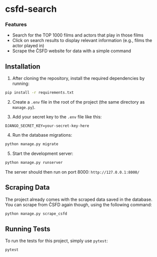 
# csfd-search

### Features

- Search for the TOP 1000 films and actors that play in those films
- Click on search results to display relevant information (e.g., films the actor played in)
- Scrape the ČSFD website for data with a simple command

## Installation

1. After cloning the repository, install the required dependencies by running:

```bash
pip install -r requirements.txt
```

2. Create a `.env` file in the root of the project (the same directory as `manage.py`).

3. Add your secret key to the `.env` file like this:

```env
DJANGO_SECRET_KEY=your-secret-key-here
```

4. Run the database migrations:

```bash
python manage.py migrate
```

5. Start the development server:

```bash
python manage.py runserver
```

The server should then run on port 8000: `http://127.0.0.1:8000/`

## Scraping Data

The project already comes with the scraped data saved in the database. You can scrape from ČSFD again though, using the following command:

```bash
python manage.py scrape_csfd
```

## Running Tests

To run the tests for this project, simply use `pytest`:

```bash
pytest
```
